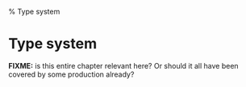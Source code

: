 % Type system

# Type system

**FIXME:** is this entire chapter relevant here? Or should it all have been covered by some production already?

